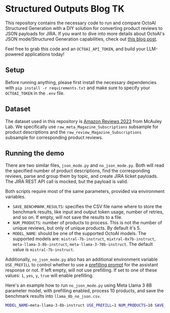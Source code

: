 # Structured Outputs Blog TK

This repository contains the necessary code to run and compare OctoAI Structured Generation with a DIY solution for converting product reviews to JSON payloads for JIRA. If you want to dive into more details about OctoAI's JSON mode/Structured Generation capabilities, check out [this blog post](https://octo.ai/blog/streamline-jira-ticket-creation-with-octoai-s-structured-outputs/).

Feel free to grab this code and an `OCTOAI_API_TOKEN`, and
build your LLM-powered applications today!


## Setup

Before running anything, please first install the necessary dependencies with `pip install -r requirements.txt` and make sure to specify your `OCTOAI_TOKEN` in the `.env` file.

## Dataset

The dataset used in this repository is [Amazon Reviews 2023](https://huggingface.co/datasets/McAuley-Lab/Amazon-Reviews-2023) from McAuley Lab. We specifically use `raw_meta_Magazine_Subscriptions` subsample for product descriptions and the `raw_review_Magazine_Subscriptions` subsample for corresponding product reviews.


## Running the demo

There are two similar files, `json_mode.py` and `no_json_mode.py`. Both will read the specified number of product descriptions, find the corresponding reviews, parse and group them by topic, and create JIRA ticket payloads. The JIRA REST API call is mocked, but the payload is valid.

Both scripts require most of the same parameters, provided via environment variables.

- `SAVE_BENCHMARK_RESULTS`: specifies the CSV file name where to store the benchmark results, like input and output token usage, number of retries, and so on. If empty, will not save the results to a file.
- `NUM_PRODUCTS`: number of products to process. This is not the number of unique reviews, but only of unique products. By default it's 5.
- `MODEL_NAME`: should be one of the supported OctoAI models. The supported models are: `mistral-7b-instruct`, `mixtral-8x7b-instruct`, `meta-llama-3-8b-instruct`, `meta-llama-3-70b-instruct`. The default value is `mistral-7b-instruct`.

Additionally, `no_json_mode.py` also has an additional environment variable `USE_PREFILL` to control whether to use a [prefilling prompt](https://docs.anthropic.com/en/docs/prefill-claudes-response) for the assistant response or not. If left empty, will not use prefilling. If set to one of these values: `1`, `yes`, `y`, `true` will enable prefilling.

Here's an example how to run `no_json_mode.py` using Meta Llama 3 8B parameter model, with prefilling enabled, process 10 products, and save the benchmark results into `llama_8b_no_json.csv`.

```bash
MODEL_NAME=meta-llama-3-8b-instruct USE_PREFILL=1 NUM_PRODUCTS=10 SAVE_BENCHMARK_RESULTS=llama_8b_no_json.csv python no_json_mode.py
```
